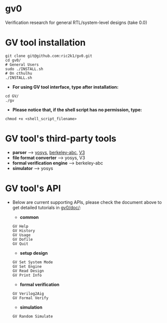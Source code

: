 # gv0
Verification research for general RTL/system-level designs (take 0.0)

# GV tool installation
```json=
git clone git@github.com:ric2k1/gv0.git
cd gv0/
# General Users
sudo ./INSTALL.sh 
# On cthulhu
./INSTALL.sh
```

- **For using GV tool interface, type after installation:**
```json=
cd GV/
./gv
```

- **Please notice that, if the shell script has no permission, type:**
```json=
chmod +x <shell_script_filename>
```

# GV tool's third-party tools
- **parser** --> [yosys](https://github.com/YosysHQ/yosys), [berkeley-abc](https://github.com/berkeley-abc/abc), [V3](https://github.com/chengyinwu/V3)
- **file format converter** --> yosys, V3
- **formal verification engine** --> berkeley-abc 
- **simulator** --> yosys

# GV tool's API 
- Below are current supporting APIs, please check the document above to get detailed tutorials in [gv0/doc/](https://github.com/ric2k1/gv0/tree/main/doc): 
    - **common** 
    ```json=
    GV Help
    GV History 
    GV Usage
    GV Dofile
    GV Quit
    ```
    
    - **setup design** 
    ```json=
    GV Set System Mode
    GV Set Engine
    GV Read Design
    GV Print Info
    ```

    - **formal verification**
    ```json=
    GV Verilog2Aig
    GV Formal Verify
    ```

    - **simulation**
    ```json=
    GV Random Simulate
    ```
